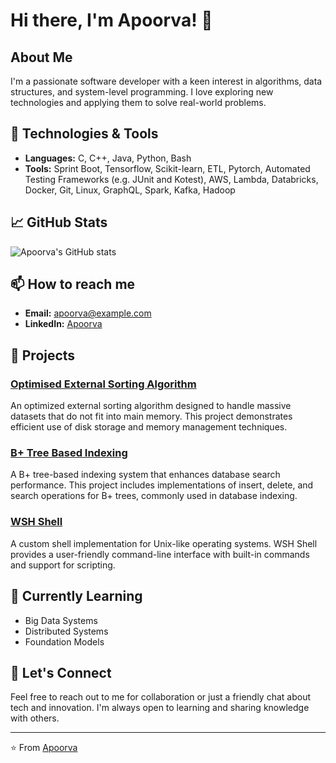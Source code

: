 # Hi there, I'm Apoorva! 👋

## About Me

I'm a passionate software developer with a keen interest in algorithms, data structures, and system-level programming. I love exploring new technologies and applying them to solve real-world problems.

## 🔧 Technologies & Tools

- **Languages:** C, C++, Java, Python, Bash
- **Tools:** Sprint Boot, Tensorflow, Scikit-learn, ETL, Pytorch, Automated Testing Frameworks (e.g. JUnit and Kotest), AWS, Lambda, Databricks, Docker, Git, Linux, GraphQL, Spark, Kafka, Hadoop

## 📈 GitHub Stats

![Apoorva's GitHub stats](https://github-readme-stats.vercel.app/api?username=apoorva1999&show_icons=true&theme=radical)

## 📫 How to reach me

- **Email:** apoorva@example.com
- **LinkedIn:** [Apoorva](https://www.linkedin.com/in/apoorva1999/)

## 🚀 Projects

### [Optimised External Sorting Algorithm](https://github.com/apoorva1999/Optimized-External-Sorting-Algorithm-for-Database-Records)
An optimized external sorting algorithm designed to handle massive datasets that do not fit into main memory. This project demonstrates efficient use of disk storage and memory management techniques.

### [B+ Tree Based Indexing](https://github.com/apoorva1999/b-plus-tree-indexing)
A B+ tree-based indexing system that enhances database search performance. This project includes implementations of insert, delete, and search operations for B+ trees, commonly used in database indexing.

### [WSH Shell](https://github.com/apoorva1999/wsh-shell)
A custom shell implementation for Unix-like operating systems. WSH Shell provides a user-friendly command-line interface with built-in commands and support for scripting.

## 🌱 Currently Learning

- Big Data Systems
- Distributed Systems
- Foundation Models

## 💬 Let's Connect

Feel free to reach out to me for collaboration or just a friendly chat about tech and innovation. I'm always open to learning and sharing knowledge with others.

---

⭐️ From [Apoorva](https://github.com/apoorva1999)
